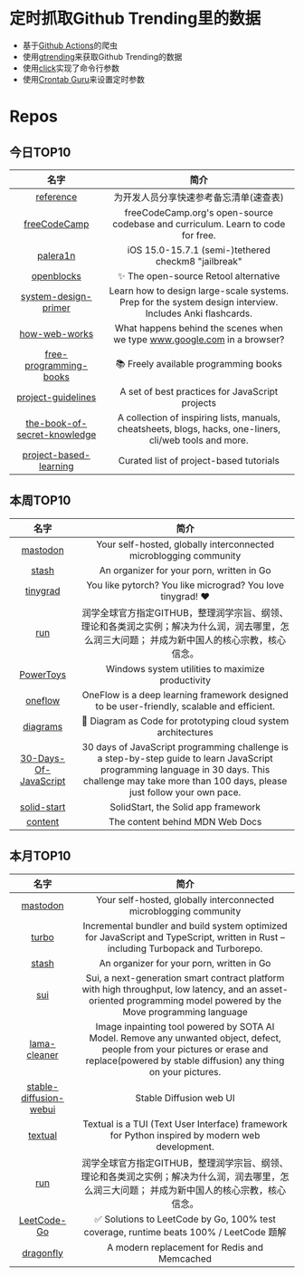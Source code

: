 # 定时抓取Github Trending里的数据
* 基于[Github Actions](https://docs.github.com/en/actions)的爬虫
* 使用[gtrending](https://github.com/hedythedev/gtrending)来获取Github Trending的数据
* 使用[click](https://github.com/pallets/click)实现了命令行参数
* 使用[Crontab Guru](https://crontab.guru/)来设置定时参数

# Repos
## 今日TOP10 
<!-- START OF DAILY_TOP10_REPOS -->
| 名字 | 简介 |
| :----: | :----: |
| [reference](https://github.com/jaywcjlove/reference) | 为开发人员分享快速参考备忘清单(速查表) |
| [freeCodeCamp](https://github.com/freeCodeCamp/freeCodeCamp) | freeCodeCamp.org's open-source codebase and curriculum. Learn to code for free. |
| [palera1n](https://github.com/palera1n/palera1n) | iOS 15.0-15.7.1 (semi-)tethered checkm8 "jailbreak" |
| [openblocks](https://github.com/openblocks-dev/openblocks) | ✨ The open-source Retool alternative |
| [system-design-primer](https://github.com/donnemartin/system-design-primer) | Learn how to design large-scale systems. Prep for the system design interview. Includes Anki flashcards. |
| [how-web-works](https://github.com/vasanthk/how-web-works) | What happens behind the scenes when we type www.google.com in a browser? |
| [free-programming-books](https://github.com/EbookFoundation/free-programming-books) | 📚 Freely available programming books |
| [project-guidelines](https://github.com/elsewhencode/project-guidelines) | A set of best practices for JavaScript projects |
| [the-book-of-secret-knowledge](https://github.com/trimstray/the-book-of-secret-knowledge) | A collection of inspiring lists, manuals, cheatsheets, blogs, hacks, one-liners, cli/web tools and more. |
| [project-based-learning](https://github.com/practical-tutorials/project-based-learning) | Curated list of project-based tutorials |
<!-- END OF DAILY_TOP10_REPOS -->

## 本周TOP10
<!-- START OF WEEKLY_TOP10_REPOS -->
| 名字 | 简介 |
| :----: | :----: |
| [mastodon](https://github.com/mastodon/mastodon) | Your self-hosted, globally interconnected microblogging community |
| [stash](https://github.com/stashapp/stash) | An organizer for your porn, written in Go |
| [tinygrad](https://github.com/geohot/tinygrad) | You like pytorch? You like micrograd? You love tinygrad! ❤️ |
| [run](https://github.com/The-Run-Philosophy-Organization/run) | 润学全球官方指定GITHUB，整理润学宗旨、纲领、理论和各类润之实例；解决为什么润，润去哪里，怎么润三大问题； 并成为新中国人的核心宗教，核心信念。 |
| [PowerToys](https://github.com/microsoft/PowerToys) | Windows system utilities to maximize productivity |
| [oneflow](https://github.com/Oneflow-Inc/oneflow) | OneFlow is a deep learning framework designed to be user-friendly, scalable and efficient. |
| [diagrams](https://github.com/mingrammer/diagrams) | 🎨 Diagram as Code for prototyping cloud system architectures |
| [30-Days-Of-JavaScript](https://github.com/Asabeneh/30-Days-Of-JavaScript) | 30 days of JavaScript programming challenge is a step-by-step guide to learn JavaScript programming language in 30 days. This challenge may take more than 100 days, please just follow your own pace. |
| [solid-start](https://github.com/solidjs/solid-start) | SolidStart, the Solid app framework |
| [content](https://github.com/mdn/content) | The content behind MDN Web Docs |
<!-- END OF WEEKLY_TOP10_REPOS -->

## 本月TOP10
<!-- START OF MONTHLY_TOP10_REPOS -->
| 名字 | 简介 |
| :----: | :----: |
| [mastodon](https://github.com/mastodon/mastodon) | Your self-hosted, globally interconnected microblogging community |
| [turbo](https://github.com/vercel/turbo) | Incremental bundler and build system optimized for JavaScript and TypeScript, written in Rust – including Turbopack and Turborepo. |
| [stash](https://github.com/stashapp/stash) | An organizer for your porn, written in Go |
| [sui](https://github.com/MystenLabs/sui) | Sui, a next-generation smart contract platform with high throughput, low latency, and an asset-oriented programming model powered by the Move programming language |
| [lama-cleaner](https://github.com/Sanster/lama-cleaner) | Image inpainting tool powered by SOTA AI Model. Remove any unwanted object, defect, people from your pictures or erase and replace(powered by stable diffusion) any thing on your pictures. |
| [stable-diffusion-webui](https://github.com/AUTOMATIC1111/stable-diffusion-webui) | Stable Diffusion web UI |
| [textual](https://github.com/Textualize/textual) | Textual is a TUI (Text User Interface) framework for Python inspired by modern web development. |
| [run](https://github.com/The-Run-Philosophy-Organization/run) | 润学全球官方指定GITHUB，整理润学宗旨、纲领、理论和各类润之实例；解决为什么润，润去哪里，怎么润三大问题； 并成为新中国人的核心宗教，核心信念。 |
| [LeetCode-Go](https://github.com/halfrost/LeetCode-Go) | ✅ Solutions to LeetCode by Go, 100% test coverage, runtime beats 100% / LeetCode 题解 |
| [dragonfly](https://github.com/dragonflydb/dragonfly) | A modern replacement for Redis and Memcached |
<!-- END OF MONTHLY_TOP10_REPOS -->
